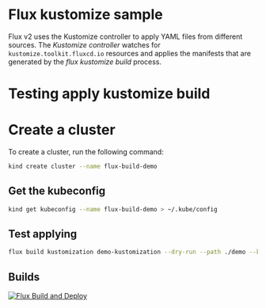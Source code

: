 # Flux kustomize sample

Flux v2 uses the Kustomize controller to apply YAML files from different sources. The _Kustomize controller_ watches for `kustomize.toolkit.fluxcd.io` resources and applies the manifests that are generated by the _flux kustomize build_ process.

# Testing apply kustomize build

# Create a cluster
To create a cluster, run the following command:

```bash
kind create cluster --name flux-build-demo
```

## Get the kubeconfig

```bash
kind get kubeconfig --name flux-build-demo > ~/.kube/config
```

## Test applying

```bash
flux build kustomization demo-kustomization --dry-run --path ./demo --kustomization-file ./demo/flux-kustomization.yaml
```

## Builds

[![Flux Build and Deploy](https://github.com/fredrkl/flux-kustomize-sample/actions/workflows/flux-build.yaml/badge.svg)](https://github.com/fredrkl/flux-kustomize-sample/actions/workflows/flux-build.yaml)
